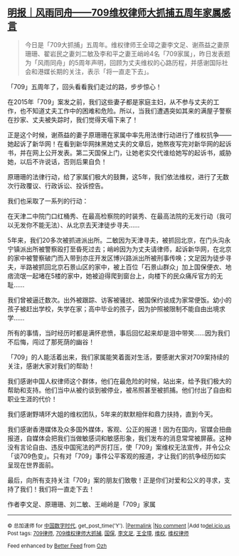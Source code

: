 <!--1594297590000-->
[明报｜风雨同舟——709维权律师大抓捕五周年家属感言](https://chinadigitaltimes.net/chinese/2020/07/%e6%98%8e%e6%8a%a5%ef%bd%9c%e9%a3%8e%e9%9b%a8%e5%90%8c%e8%88%9f-709%e7%bb%b4%e6%9d%83%e5%be%8b%e5%b8%88%e5%a4%a7%e6%8a%93%e6%8d%95%e4%ba%94%e5%91%a8%e5%b9%b4%e5%ae%b6%e5%b1%9e/)
------

<blockquote><p>今日是「709大抓捕」五周年。维权律师王全璋之妻李文足、谢燕益之妻原珊珊、翟岩民之妻刘二敏及李和平之妻王峭岭4名「709家属」，昨日发表题为「风雨同舟」的5周年声明，回顾为丈夫维权的心路历程，并感谢国际社会和港媒长期的关注，表示「将一直走下去」。</p></blockquote><p>「709」五周年了，回头看看我们走过的路，步步惊心！</p><p>在2015年「709」案发之前，我们这些妻子都是家庭主妇，从不参与丈夫的工作，也不知道丈夫工作中的困难和危险。所以，当我们遭遇突如其来的满屋子警察在抄家、丈夫被失踪时，我们觉得天塌下来了！</p><p>正是这个时候，谢燕益的妻子原珊珊在家属中率先用法律行动进行了维权抗争——她起诉了新华网！在看到新华网抹黑她丈夫的文章后，她熬夜写完对新华网的起诉书，并在网上公开发表。第二天国保上门，让她老实交代谁给她写的起诉书，威胁她，以后不许说话，否则后果自负！</p><p>原珊珊的法律行动，给了家属们极大的鼓舞，这5年，我们依法维权，进行了无数次行政覆议、行政诉讼、投诉控告。</p><p>我们也采取了一系列的行动：</p><p>在天津二中院门口红桶秀、在最高检察院的时装秀、在最高法院的无发行动（我可以无发你不能无法）、从北京去天津徒步寻夫……</p><p>5年来，我们20多次被抓进派出所。二敏因为天津寻夫，被抓回北京，在门头沟永宁镇派出所被警察殴打至昏死过去；峭岭因为为丈夫请律师，起诉新华网，在北京的家中被警察破门而入带到亦庄开发区博兴路派出所被刑事传唤；文足因为徒步寻夫，半路被抓回北京石景山区的家中，被上百位「石景山群众」加上国保便衣、地痞流氓一起堵在5楼的家中，她被迫得爬到窗台上，向楼下的民众痛斥官方的无耻……</p><p>我们曾被逼迁数次。出外被跟踪、访客被骚扰、被国保约谈成为家常便饭。幼小的孩子被赶出学校，失学在家；高中毕业的孩子，因为护照被限制不能自由出境求学……</p><p>所有的事情，当时经历时都是满怀悲愤，事后回忆起来却是泪中带笑……因为我们不后悔，闯过了那死荫的幽谷！</p><p>「709」的人能活着出来，我们家属能笑着面对生活，要感谢大家对709案持续的关注，感谢大家对我们的帮助！</p><p>我们感谢中国人权律师这个群体，他们在最危险的时候，站出来，给予我们极大的帮助和支持。他们当中从被约谈到被停业，被吊照甚至被抓捕。他们付出了自由和职业生涯的代价！</p><p>我们感谢野靖环大姐的维权团队，5年来的默默相伴和鼎力扶持，直到今天。</p><p>我们感谢香港媒体及众多国外媒体，客观、公正的报道！因为在国内，官媒会扭曲报道，自媒体会把我们当做敏感词和敏感形象，我们发布的消息常常被屏蔽。这种没有言论自由、违反中国宪法的严厉打压，使「709」案维权无法宣传，并令公众「谈709色变」。只有对「709」事件公平客观的报道，才让我们的抗争经历如实呈现在世界面前。</p><p>最后，向所有支持关注「709」案的朋友们致敬！正是你们对爱和公义的寻求，支持了我们！我们将一直走下去！</p><p>作者李文足、原珊珊、刘二敏、王峭岭是「709」家属</p><hr /><p><small>&copy; 总加速师 for <a href="https://chinadigitaltimes.net/chinese">中国数字时代</a>, get_post_time('Y'). |<a href="https://chinadigitaltimes.net/chinese/2020/07/%e6%98%8e%e6%8a%a5%ef%bd%9c%e9%a3%8e%e9%9b%a8%e5%90%8c%e8%88%9f-709%e7%bb%b4%e6%9d%83%e5%be%8b%e5%b8%88%e5%a4%a7%e6%8a%93%e6%8d%95%e4%ba%94%e5%91%a8%e5%b9%b4%e5%ae%b6%e5%b1%9e/">Permalink</a> |<a href="https://chinadigitaltimes.net/chinese/2020/07/%e6%98%8e%e6%8a%a5%ef%bd%9c%e9%a3%8e%e9%9b%a8%e5%90%8c%e8%88%9f-709%e7%bb%b4%e6%9d%83%e5%be%8b%e5%b8%88%e5%a4%a7%e6%8a%93%e6%8d%95%e4%ba%94%e5%91%a8%e5%b9%b4%e5%ae%b6%e5%b1%9e/#comments">No comment</a> |Add to<a href="http://del.icio.us/post?url=https://chinadigitaltimes.net/chinese/2020/07/%e6%98%8e%e6%8a%a5%ef%bd%9c%e9%a3%8e%e9%9b%a8%e5%90%8c%e8%88%9f-709%e7%bb%b4%e6%9d%83%e5%be%8b%e5%b8%88%e5%a4%a7%e6%8a%93%e6%8d%95%e4%ba%94%e5%91%a8%e5%b9%b4%e5%ae%b6%e5%b1%9e/&amp;title=明报｜风雨同舟——709维权律师大抓捕五周年家属感言">del.icio.us</a><br/>Post tags: <a href="https://chinadigitaltimes.net/chinese/tag/709%e5%be%8b%e5%b8%88/" rel="tag">709律师</a>, <a href="https://chinadigitaltimes.net/chinese/tag/709%e7%bb%b4%e6%9d%83%e5%be%8b%e5%b8%88%e5%a4%a7%e6%8a%93%e6%8d%95/" rel="tag">709维权律师大抓捕</a>, <a href="https://chinadigitaltimes.net/chinese/tag/%e5%9b%bd%e4%bf%9d/" rel="tag">国保</a>, <a href="https://chinadigitaltimes.net/chinese/tag/%e6%9d%8e%e6%96%87%e8%b6%b3/" rel="tag">李文足</a>, <a href="https://chinadigitaltimes.net/chinese/tag/%e7%8e%8b%e5%85%a8%e7%92%8b/" rel="tag">王全璋</a>, <a href="https://chinadigitaltimes.net/chinese/tag/%e7%bb%b4%e6%9d%83/" rel="tag">维权</a>, <a href="https://chinadigitaltimes.net/chinese/tag/%e7%bb%b4%e6%9d%83%e5%be%8b%e5%b8%88/" rel="tag">维权律师</a><br/></small></p><p><small>Feed enhanced by <a href='http://planetozh.com/blog/my-projects/wordpress-plugin-better-feed-rss/'>Better Feed</a> from  <a href='http://planetozh.com/blog/'>Ozh</a></small></p>
